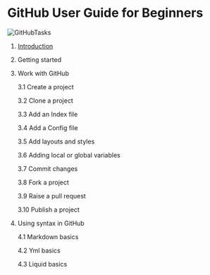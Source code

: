 # GitHub User Guide for Beginners

![GitHubTasks](https://www.programmableweb.com/sites/default/files/GitHub-Launches-Security-Advisory-API.jpg)

1. [Introduction]("./work-with-github.md"/)

2. Getting started

3. Work with GitHub

	3.1 Create a project

	3.2 Clone a project

	3.3 Add an Index file

	3.4 Add a Config file

	3.5 Add layouts and styles

	3.6 Adding local or global variables

	3.7 Commit changes

	3.8 Fork a project

	3.9 Raise a pull request

	3.10 Publish a project

4. Using syntax in GitHub

	4.1 Markdown basics

	4.2 Yml basics

	4.3 Liquid basics





